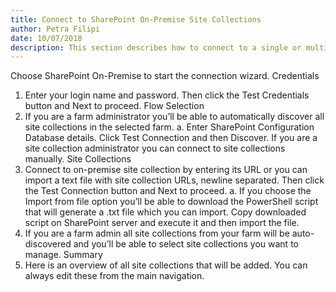 ```yaml
---  
title: Connect to SharePoint On-Premise Site Collections
author: Petra Filipi 
date: 10/07/2018 
description: This section describes how to connect to a single or multiple SharePoint On-Premise site collections from SysKit Security Manager.
--- 
```

Choose SharePoint On-Premise to start the connection wizard.
Credentials
1.	Enter your login name and password. Then click the Test Credentials button and Next to proceed.
Flow Selection
2.	If you are a farm administrator you’ll be able to automatically discover all site collections in the selected farm.
a.	Enter SharePoint Configuration Database details. Click Test Connection and then Discover. 
If you are a site collection administrator you can connect to site collections manually.
Site Collections
2.	Connect to on-premise site collection by entering its URL or you can import a text file with site collection URLs, newline separated. Then click the Test Connection button and Next to proceed.
a.	If you choose the Import from file option you’ll be able to download the PowerShell script that will generate a .txt file which you can import. Copy downloaded script on SharePoint server and execute it and then import the file.
3.	If you are a farm admin all site collections from your farm will be auto-discovered and you’ll be able to select site collections you want to manage.
Summary
4.	Here is an overview of all site collections that will be added. You can always edit these from the main navigation.

